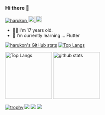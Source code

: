 ### Hi there 👋
<p align="left"> 
  <a href="https://github.com/KonnoHaruto">
    <img src="https://komarev.com/ghpvc/?username=harukon" alt="harukon" />
  </a>
  <a href="http://twitter.com/rutyo2">
    <img height="20" src="https://img.shields.io/twitter/follow/rutyo2?label=Twitter&logo=twitter&style=flat" />
  </a>
  <a href="https://github.com/KonnoHaruto">
    <img height="20" src="https://img.shields.io/github/followers/harukon?label=follow&logo=github&style=flat" />
  </a>
  
  - 💁‍♂️ I'm 17 years old.
- 🌱 I’m currently learning ... Flutter 



[![harukon's GitHub stats](https://github-readme-stats.vercel.app/api?username=harukon)](https://github.com/anuraghazra/github-readme-stats)
[![Top Langs](https://github-readme-stats.vercel.app/api/top-langs/?username=KonnoHaruto)](https://github.com/anuraghazra/github-readme-stats)
  
  
<p align="left"> 
  <img alt="Top Langs" height="150px" src="https://github-readme-stats.vercel.app/api/top-langs/?username=harukon&layout=compact&count_private=true&show_icons=true&show_icons=true&theme=onedark" />
  <img alt="github stats" height="150px" src="https://github-readme-stats.vercel.app/api?username=harukon&count_private=true&show_icons=true&show_icons=true&theme=onedark" />
</p>

[![trophy](https://github-profile-trophy.vercel.app/?username=harukon&theme=gruvbox)](https://github.com/ryo-ma/github-profile-trophy)
[![](https://raw.githubusercontent.com/harukon/harukon/master/profile-summary-card-output/dracula/0-profile-details.svg)](https://github.com/vn7n24fzkq/github-profile-summary-cards)
[![](https://raw.githubusercontent.com/harukon/harukon/master/profile-summary-card-output/dracula/1-repos-per-language.svg)](https://github.com/vn7n24fzkq/github-profile-summary-cards)
[![](https://raw.githubusercontent.com/harukon/harukon/master/profile-summary-card-output/dracula/2-most-commit-language.svg)](https://github.com/vn7n24fzkq/github-profile-summary-cards)
